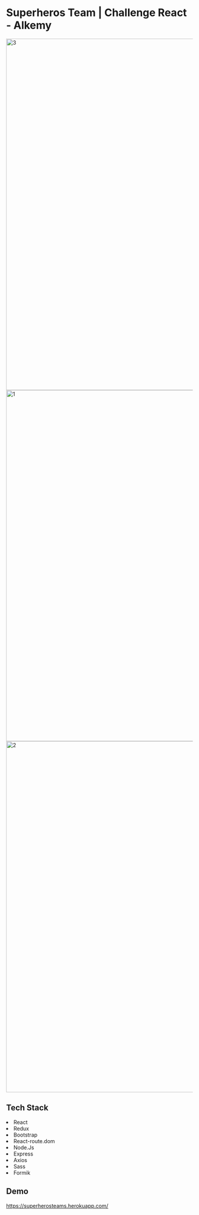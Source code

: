 # Superheros Team  |  Challenge React - Alkemy
<img width="946" alt="3" src="https://user-images.githubusercontent.com/83232220/135723299-776aed08-8880-44dd-8799-f40d508b4923.png">

<img width="945" alt="1" src="https://user-images.githubusercontent.com/83232220/135723220-589c085d-cbe3-4b06-8932-a9e6711c782c.png">

<img width="945" alt="2" src="https://user-images.githubusercontent.com/83232220/135723224-9b9e72b6-047a-443a-a661-c6f737d1e76c.png">

## Tech Stack
<li>React</li>
<li>Redux</li>
<li>Bootstrap</li>
<li>React-route.dom</li>
<li>Node.Js</li>
<li>Express</li>
<li>Axios</li>
<li>Sass</li>
<li>Formik</li>


## Demo
https://superherosteams.herokuapp.com/
